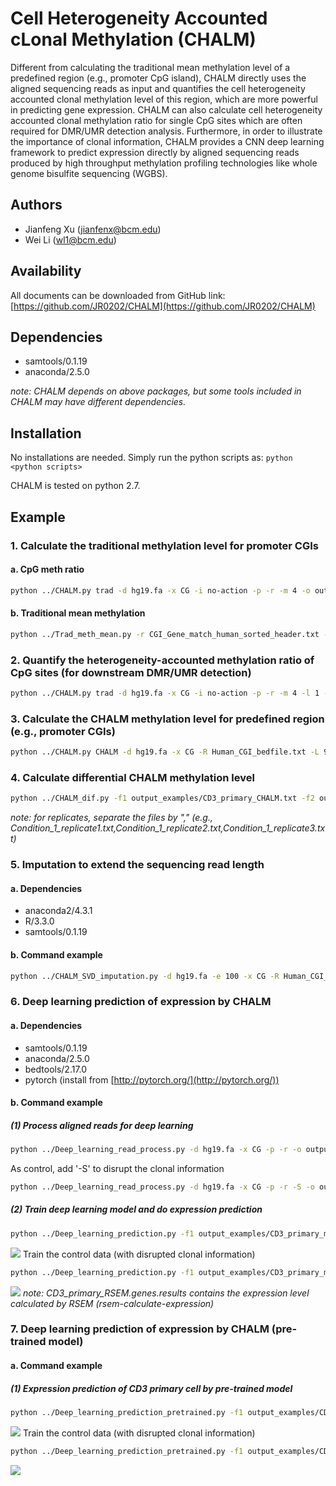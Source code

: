 # Cell Heterogeneity Accounted cLonal Methylation (CHALM)

Different from calculating the traditional mean methylation level of a predefined region (e.g., promoter CpG island), CHALM directly uses the aligned sequencing reads as input and quantifies the cell heterogeneity accounted clonal methylation level of this region, which are more powerful in predicting gene expression. CHALM can also calculate cell heterogeneity accounted clonal methylation ratio for single CpG sites which are often required for DMR/UMR detection analysis. Furthermore, in order to illustrate the importance of clonal information, CHALM provides a CNN deep learning framework to predict expression directly by aligned sequencing reads produced by high throughput methylation profiling technologies like whole genome bisulfite sequencing (WGBS). 
## Authors
- Jianfeng Xu (jianfenx@bcm.edu)
- Wei Li (wl1@bcm.edu)
## Availability
All documents can be downloaded from GitHub link: [https://github.com/JR0202/CHALM](https://github.com/JR0202/CHALM)
## Dependencies
- samtools/0.1.19
- anaconda/2.5.0 

_note: CHALM depends on above packages, but some tools included in CHALM may have different dependencies._
## Installation
No installations are needed. Simply run the python scripts as:  `python <python scripts>`

CHALM is tested on python 2.7.
## Example
### 1. Calculate the traditional methylation level for promoter CGIs
#### a. CpG meth ratio
```bash
python ../CHALM.py trad -d hg19.fa -x CG -i no-action -p -r -m 4 -o output_examples/CD3_primary_trad_CpG_methratio.txt CD3_primary_CGI.sam
```
#### b. Traditional mean methylation
```bash
python ../Trad_meth_mean.py -r CGI_Gene_match_human_sorted_header.txt -m output_examples/CD3_primary_trad_CpG_methratio.txt -o output_examples/CD3_primary_trad_meth_mean_promoter_CGI.txt
```
### 2. Quantify the heterogeneity-accounted methylation ratio of CpG sites (for downstream DMR/UMR detection)
```bash
python ../CHALM.py trad -d hg19.fa -x CG -i no-action -p -r -m 4 -l 1 -o output_examples/CD3_primary_CHALM_CpG_methratio.txt CD3_primary_CGI.sam
```
### 3. Calculate the CHALM methylation level for predefined region (e.g., promoter CGIs)
```bash
python ../CHALM.py CHALM -d hg19.fa -x CG -R Human_CGI_bedfile.txt -L 99 -l 1 -p -r -o output_examples/CD3_primary_CHALM.txt CD3_primary_CGI.sam
```
### 4. Calculate differential CHALM methylation level
```bash
python ../CHALM_dif.py -f1 output_examples/CD3_primary_CHALM.txt -f2 output_examples/CD14_primary_CHALM.txt -o output_examples/CD3_CD14_CHALM_dif.txt
```
_note: for replicates, separate the files by "," (e.g., Condition\_1\_replicate1.txt,Condition\_1\_replicate2.txt,Condition\_1\_replicate3.txt)_
### 5. Imputation to extend the sequencing read length
#### a. Dependencies
- anaconda2/4.3.1
- R/3.3.0 
- samtools/0.1.19
#### b. Command example
```bash
python ../CHALM_SVD_imputation.py -d hg19.fa -e 100 -x CG -R Human_CGI_bedfile.txt -L 99 -l 1 -p -r -o output_examples/CD3_primary_CHALM_extend_100.txt CD3_primary_CGI.sam
```
### 6. Deep learning prediction of expression by CHALM
#### a. Dependencies
- samtools/0.1.19
- anaconda/2.5.0 
- bedtools/2.17.0
- pytorch (install from [http://pytorch.org/](http://pytorch.org/))
#### b. Command example
##### (1) Process aligned reads for deep learning
```bash
python ../Deep_learning_read_process.py -d hg19.fa -x CG -p -r -o output_examples -n CD3_primary --region Gene_CGI_match_TSS_sorted.txt --depth_cut 50 --read_bins 200 CD3_primary_CGI.sam
```
As control, add '-S' to disrupt the clonal information
```bash
python ../Deep_learning_read_process.py -d hg19.fa -x CG -p -r -S -o output_examples -n CD3_primary --region Gene_CGI_match_TSS_sorted.txt --depth_cut 50 --read_bins 200 CD3_primary_CGI.sam
```
##### (2) Train deep learning model and do expression prediction
```bash
python ../Deep_learning_prediction.py -f1 output_examples/CD3_primary_meth_2D_code.txt -f2 output_examples/CD3_primary_distance_2_TSS.txt -m output_examples/CD3_primary_trad_meth_mean_promoter_CGI.txt -e CD3_primary_RSEM.genes.results -s CD3_primary -d -o output_examples/
```
![](CD3_primary_deep_learning_prediction.png)
Train the control data (with disrupted clonal information)
```bash
python ../Deep_learning_prediction.py -f1 output_examples/CD3_primary_meth_2D_code_control.txt -f2 output_examples/CD3_primary_distance_2_TSS_control.txt -m output_examples/CD3_primary_trad_meth_mean_promoter_CGI.txt -e CD3_primary_RSEM.genes.results -s CD3_primary_control -d -o output_examples/
```
![](CD3_primary_control_deep_learning_prediction.png)
_note: CD3\_primary\_RSEM.genes.results contains the expression level calculated by RSEM (rsem-calculate-expression)_
### 7. Deep learning prediction of expression by CHALM (pre-trained model)
#### a. Command example
##### (1) Expression prediction of CD3 primary cell by pre-trained model
```bash
python ../Deep_learning_prediction_pretrained.py -f1 output_examples/CD3_primary_meth_2D_code.txt -f2 output_examples/CD3_primary_distance_2_TSS.txt -m output_examples/CD3_primary_trad_meth_mean_promoter_CGI.txt -e CD3_primary_RSEM.genes.results -s CD3_primary_pretrained --model pretrained_model.pt -d -o output_examples/ 
```
![](CD3_primary_pretrained_deep_learning_prediction.png)
Train the control data (with disrupted clonal information)
```bash
python ../Deep_learning_prediction_pretrained.py -f1 output_examples/CD3_primary_meth_2D_code_control.txt -f2 output_examples/CD3_primary_distance_2_TSS_control.txt -m output_examples/CD3_primary_trad_meth_mean_promoter_CGI.txt -e CD3_primary_RSEM.genes.results -s CD3_primary_pretrained_control --model pretrained_model.pt -d -o output_examples/
```
![](CD3_primary_pretrained_control_deep_learning_prediction.png)

